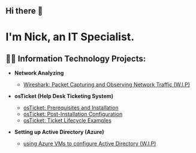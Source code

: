 ## Hi there 👋

<h1>I'm Nick, an IT Specialist.

<h2>👨‍💻 Information Technology Projects:</h2>

- <b>Network Analyzing</b>
  - [Wireshark: Packet Capturing and Observing Network Traffic (W.I.P) ](https://github.com/NickMvrz/observing-network-traffic-via-wireshark)   

- <b>osTicket (Help Desk Ticketing System)</b>
  - [osTicket: Prerequisites and Installation](https://github.com/NickMvrz/osticket-prereqs)
  - [osTicket: Post-Installation Configuration](https://github.com/NickMvrz/post-install-config)
  - [osTicket: Ticket Lifecycle Examples](https://github.com/NickMvrz/ticket-lifecycle)
- <b>Setting up Active Directory (Azure)</b>
  - [using Azure VMs to configure Active Directory (W.I.P)](https://github.com/NickMvrz/configure-ad)
 



